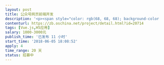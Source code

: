 ```yaml
---                
layout: post       
title: 公众号网页前端开发           
description: '<p><span style="color: rgb(68, 68, 68); background-color: rgb(248, 248, 248);">需求：订餐项目公众号网页前端开发，后台接口和UI切图已准备好，开发直接上手，要求使用vue开发，深圳广州地区优先</span></p><p><br></p><p><span style="color: rgb(68, 68, 68); background-color: rgb(248, 248, 248);">验收标准：接口测试完毕可以正常显示后台数据</span></p><p><br></p><p><span style="color: rgb(68, 68, 68); background-color: rgb(248, 248, 248);">项目资料：需求清单和效果图见附件</span></p>'     
contenturl: https://zb.oschina.net/project/detail.html?id=20714      
tags: [Vue.js,H5应用]            
salary: 1000-3000元          
publish_time: '已发布 11 小时'         
start_time: '2018-06-05 18:08:52'           
apply: 4                   
time_range: 20 天              
status: 招募中                  
---                 
```

